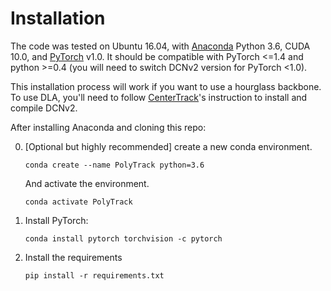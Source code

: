 # Installation


The code was tested on Ubuntu 16.04, with [Anaconda](https://www.anaconda.com/download) Python 3.6, CUDA 10.0, and [PyTorch]((http://pytorch.org/)) v1.0.
It should be compatible with PyTorch <=1.4 and python >=0.4 (you will need to switch DCNv2 version for PyTorch <1.0).

This installation process will work if you want to use a hourglass backbone. To use DLA, you'll need to follow [CenterTrack](https://github.com/xingyizhou/CenterTrack)'s instruction to install and compile DCNv2.

After installing Anaconda and cloning this repo:

0. [Optional but highly recommended] create a new conda environment. 

    ~~~
    conda create --name PolyTrack python=3.6
    ~~~
    And activate the environment.
    
    ~~~
    conda activate PolyTrack
    ~~~

1. Install PyTorch:

    ~~~
    conda install pytorch torchvision -c pytorch
    ~~~
    
2. Install the requirements

    ~~~
    pip install -r requirements.txt
    ~~~
    
